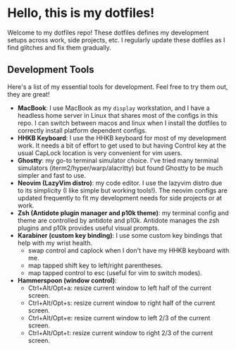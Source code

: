 # Hello, this is my dotfiles!

Welcome to my dotfiles repo! These dotfiles defines my development setups across work, side projects, etc. I regularly update these dotfiles as I find glitches and fix them gradually.

## Development Tools
Here's a list of my essential tools for development. Feel free to try them out, they are great!

- **MacBook**: I use MacBook as my `display` workstation, and I have a headless home server in Linux that shares most of the configs in this repo. I can switch between macos and linux when I install the dotfiles to correctly install platform dependent configs.
- **HHKB Keyboard**: I use the HHKB keyboard for most of my development work. It needs a bit of effort to get used to but having Control key at the usual CapLock location is very convenient for vim users.
- **Ghostty**: my go-to terminal simulator choice. I've tried many terminal simulators (iterm2/hyper/warp/alacritty) but found Ghostty to be much simpler and fast to use.
- **Neovim (LazyVim distro)**: my code editor. I use the lazyvim distro due to its simplicity (I like simple but working tools!). The neovim configs are updated frequently to fit my development needs for side projects or at work.
- **Zsh (Antidote plugin manager and p10k theme)**: my terminal config and theme are controlled by antidote and p10k. Antidote manages the zsh plugins and p10k provides useful visual prompts.
- **Karabiner (custom key binding)**: I use some custom key bindings that help with my wrist health.
  - swap control and caplock when I don't have my HHKB keyboard with me.
  - map tapped shift key to left/right parentheses.
  - map tapped control to esc (useful for vim to switch modes).
- **Hammerspoon (window control)**:
  - Ctrl+Alt/Opt+a: resize current window to left half of the current screen.
  - Ctrl+Alt/Opt+s: resize current window to right half of the current screen.
  - Ctrl+Alt/Opt+e: resize current window to left 2/3 of the current screen.
  - Ctrl+Alt/Opt+t: resize current window to right 2/3 of the current screen.

